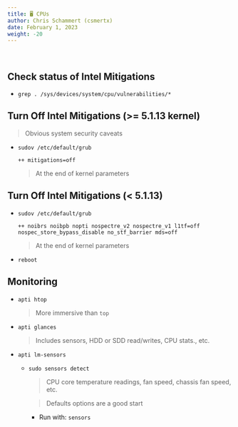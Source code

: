 ```yaml
---
title: 🖥️ CPUs
author: Chris Schammert (csmertx)
date: February 1, 2023
weight: -20
---
```


<br />

## Check status of Intel Mitigations

- ```grep . /sys/devices/system/cpu/vulnerabilities/*```

## Turn Off Intel Mitigations (>= 5.1.13 kernel)

> Obvious system security caveats

- ```sudov /etc/default/grub```

    ```
    ++ mitigations=off
    ```

    > At the end of kernel parameters

## Turn Off Intel Mitigations (< 5.1.13)

- ```sudov /etc/default/grub```

    ```
    ++ noibrs noibpb nopti nospectre_v2 nospectre_v1 l1tf=off nospec_store_bypass_disable no_stf_barrier mds=off
    ```

    > At the end of kernel parameters

- ```reboot```

## Monitoring

- ```apti htop```

    > More immersive than ```top```

- ```apti glances```

    > Includes sensors, HDD or SDD read/writes, CPU stats., etc.

- ```apti lm-sensors```

    - ```sudo sensors detect```

        > CPU core temperature readings, fan speed, chassis fan speed, etc.

        > Defaults options are a good start

        - Run with: ```sensors```
